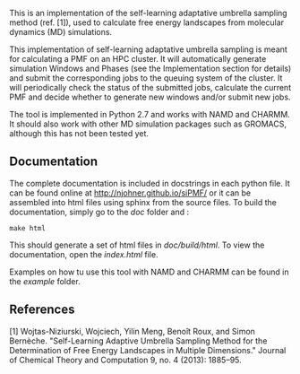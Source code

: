 This is an implementation of the self-learning adaptative umbrella sampling method (ref. [1]),
used to calculate free energy landscapes from molecular dynamics (MD) simulations.

This implementation of self-learning adaptative umbrella sampling is meant for calculating a PMF on an HPC cluster. 
It will automatically generate simulation Windows and Phases (see the Implementation section for details) 
and submit the corresponding jobs to the queuing system of the cluster. 
It will periodically check the status of the submitted jobs, calculate the current PMF and 
decide whether to generate new windows and/or submit new jobs.

The tool is implemented in Python 2.7 and works with NAMD and CHARMM. It should also work
with other MD simulation packages such as GROMACS, although this has not been tested yet.

Documentation
----------------------
The complete documentation is included in docstrings in each python file. It can be found online at http://njohner.github.io/siPMF/ 
or it can be assembled into html files using sphinx from the source files. To build the documentation, simply go to the *doc* folder and :

```shell
make html
```
This should generate a set of html files in *doc/build/html*. To view the documentation, open the *index.html* file.

Examples on how tu use this tool with NAMD and CHARMM can be found in the *example* folder.
 

References
----------------------

[1] Wojtas-Niziurski, Wojciech, Yilin Meng, Benoı̂t Roux, and Simon Bernèche. "Self-Learning Adaptive Umbrella Sampling Method for the Determination of Free Energy Landscapes in Multiple Dimensions." Journal of Chemical Theory and Computation 9, no. 4 (2013): 1885–95.


